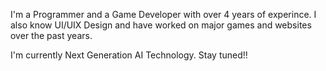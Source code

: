 I'm a Programmer and a Game Developer with over 4 years of experince. I also know UI/UIX Design and have worked on major games and websites over the past years. 

I'm currently Next Generation AI Technology. Stay tuned!!
